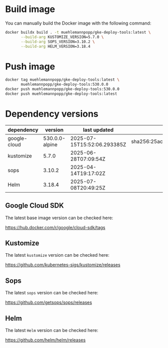 # Build image

You can manually build the Docker image with the following command:

```bash
docker buildx build . -t muehlemannpopp/gke-deploy-tools:latest \
       --build-arg KUSTOMIZE_VERSION=5.7.0 \
       --build-arg SOPS_VERSION=3.10.2 \
       --build-arg HELM_VERSION=3.18.4
```

# Push image

```bash
docker tag muehlemannpopp/gke-deploy-tools:latest \
       muehlemannpopp/gke-deploy-tools:530.0.0
docker push muehlemannpopp/gke-deploy-tools:530.0.0
docker push muehlemannpopp/gke-deploy-tools:latest
```


# Dependency versions

| dependency   | version                 | last updated                 | digest                       |
|--------------|-------------------------|------------------------------|------------------------------|
| google-cloud | 530.0.0-alpine | 2025-07-15T15:52:06.293385Z | sha256:25acf81d3b7db5a22f5c5b8dad9b191b70f0cec2c0743ee59c5c9244ef7b6996 |
| kustomize    | 5.7.0        | 2025-06-28T07:09:54Z            |                              |
| sops         | 3.10.2             | 2025-04-14T19:17:02Z                 |                              |
| Helm         | 3.18.4             | 2025-07-08T20:49:25Z                 |                              |


## Google Cloud SDK

The latest base image version can be checked here:

<https://hub.docker.com/r/google/cloud-sdk/tags>


## Kustomize

The latest `kustomize` version can be checked here:

<https://github.com/kubernetes-sigs/kustomize/releases>


## Sops

The latest `sops` version can be checked here:

<https://github.com/getsops/sops/releases>


## Helm

The latest `Helm` version can be checked here:

<https://github.com/helm/helm/releases>

